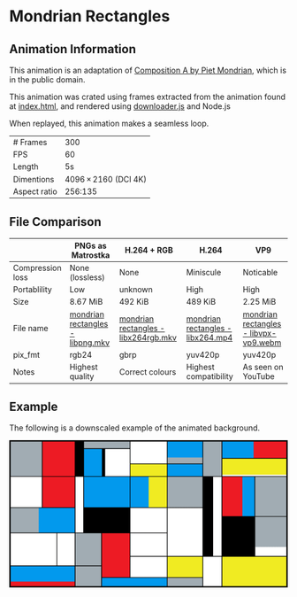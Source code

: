 # Mondrian Rectangles
## Animation Information

This animation is an adaptation of [Composition A by Piet Mondrian](https://commons.wikimedia.org/wiki/File:Composition_A_by_Piet_Mondrian_Galleria_Nazionale_d%27Arte_Moderna_e_Contemporanea.jpg), which is in the public domain.

This animation was crated using frames extracted from the animation found at [index.html](./index.html), and rendered using [downloader.js](./downloader.js) and Node.js

When replayed, this animation makes a seamless loop.

| | |
|---|---|
| # Frames | 300 |
| FPS | 60 |
| Length | 5s |
| Dimentions | 4096 × 2160 (DCI 4K) |
| Aspect ratio | 256:135 |

## File Comparison

|                  | PNGs as Matrostka | H.264 + RGB     | H.264                 | VP9                |
|------------------|-------------------|-----------------|-----------------------|--------------------|
| Compression loss | None (lossless)   | None            | Miniscule             | Noticable          |
| Portablility     | Low               | unknown         | High                  | High               |
| Size             | 8.67 MiB          | 492 KiB         | 489 KiB               | 2.25 MiB           |
| File name        | [mondrian rectangles - libpng.mkv](./mondrian%20rectangles%20-%20libpng.mkv) | [mondrian rectangles - libx264rgb.mkv](mondrian%20rectangles%20-%20libx264rgb.mkv) | [mondrian rectangles - libx264.mp4](./mondrian%20rectangles%20-%20libx264.mp4) | [mondrian rectangles - libvpx-vp9.webm](./mondrian%20rectangles%20-%20libvpx-vp9.webm) |
| pix_fmt          | rgb24             | gbrp            | yuv420p               | yuv420p            |
| Notes            | Highest quality   | Correct colours | Highest compatibility | As seen on YouTube |

## Example

The following is a downscaled example of the animated background.

![Mondrian Rectangles](mondrian%20rectangles%20-%20example.gif)